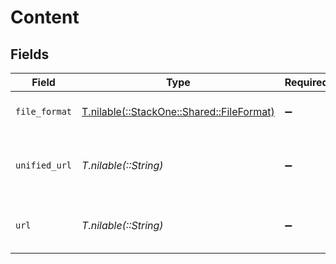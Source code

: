 # Content


## Fields

| Field                                                                          | Type                                                                           | Required                                                                       | Description                                                                    | Example                                                                        |
| ------------------------------------------------------------------------------ | ------------------------------------------------------------------------------ | ------------------------------------------------------------------------------ | ------------------------------------------------------------------------------ | ------------------------------------------------------------------------------ |
| `file_format`                                                                  | [T.nilable(::StackOne::Shared::FileFormat)](../../models/shared/fileformat.md) | :heavy_minus_sign:                                                             | The file format of the file                                                    |                                                                                |
| `unified_url`                                                                  | *T.nilable(::String)*                                                          | :heavy_minus_sign:                                                             | Unified download URL for retrieving file content.                              | https://api.stackone.com/unified/hris/employees/12345/documents/67890/download |
| `url`                                                                          | *T.nilable(::String)*                                                          | :heavy_minus_sign:                                                             | URL where the file content is located                                          | https://example.com/file.pdf                                                   |